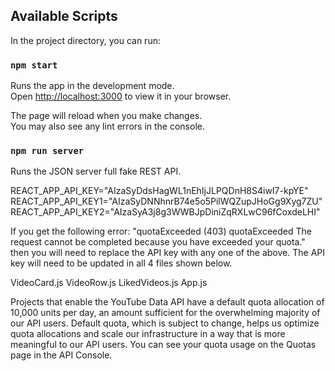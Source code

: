 ## Available Scripts

In the project directory, you can run:

### `npm start`

Runs the app in the development mode.\
Open [http://localhost:3000](http://localhost:3000) to view it in your browser.

The page will reload when you make changes.\
You may also see any lint errors in the console.

### `npm run server`

Runs the JSON server full fake REST API.

REACT_APP_API_KEY="AIzaSyDdsHagWL1nEhIjJLPQDnH8S4iwI7-kpYE"
REACT_APP_API_KEY1="AIzaSyDNNhnrB74e5o5PilWQZupJHoGg9Xyg7ZU"
REACT_APP_API_KEY2="AIzaSyA3j8g3WWBJpDiniZqRXLwC96fCoxdeLHI"

If you get the following error: "quotaExceeded (403) quotaExceeded The request cannot be completed because you have exceeded your quota." then you will need to replace the API key with any one of the above. The API key will need to be updated in all 4 files shown below.

VideoCard.js
VideoRow.js
LikedVideos.js
App.js

Projects that enable the YouTube Data API have a default quota allocation of 10,000 units per day, an amount sufficient for the overwhelming majority of our API users. Default quota, which is subject to change, helps us optimize quota allocations and scale our infrastructure in a way that is more meaningful to our API users. You can see your quota usage on the Quotas page in the API Console.
